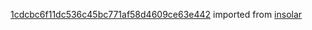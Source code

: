 [1cdcbc6f11dc536c45bc771af58d4609ce63e442](https://github.com/insolar/insolar/commit/1cdcbc6f11dc536c45bc771af58d4609ce63e442) imported from [insolar](https://github.com/insolar/insolar)
